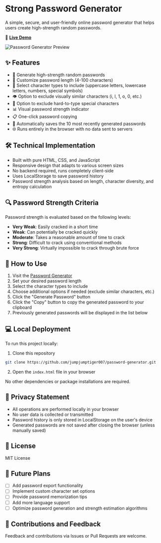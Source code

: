 # Strong Password Generator

A simple, secure, and user-friendly online password generator that helps users create high-strength random passwords.

🔗 **[Live Demo](https://yliu.tech/password-generator/)**

![Password Generator Preview](https://via.placeholder.com/800x400?text=Password+Generator+Preview)

## ✨ Features

- 🔐 Generate high-strength random passwords
- 📏 Customize password length (4-100 characters)
- 🔡 Select character types to include (uppercase letters, lowercase letters, numbers, special symbols)
- 👁️ Option to exclude visually similar characters (i, l, 1, o, 0, etc.)
- 🚫 Option to exclude hard-to-type special characters
- 📊 Visual password strength indicator
- 📋 One-click password copying
- 💾 Automatically saves the 10 most recently generated passwords
- 🌐 Runs entirely in the browser with no data sent to servers

## 🛠️ Technical Implementation

- Built with pure HTML, CSS, and JavaScript
- Responsive design that adapts to various screen sizes
- No backend required, runs completely client-side
- Uses LocalStorage to save password history
- Password strength analysis based on length, character diversity, and entropy calculation

## 🔍 Password Strength Criteria

Password strength is evaluated based on the following levels:

- **Very Weak**: Easily cracked in a short time
- **Weak**: Can potentially be cracked quickly
- **Moderate**: Takes a reasonable amount of time to crack
- **Strong**: Difficult to crack using conventional methods
- **Very Strong**: Virtually impossible to crack through brute force

## 🚀 How to Use

1. Visit the [Password Generator](https://yliu.tech/password-generator/)
2. Set your desired password length
3. Select the character types to include
4. Choose additional options if needed (exclude similar characters, etc.)
5. Click the "Generate Password" button
6. Click the "Copy" button to copy the generated password to your clipboard
7. Previously generated passwords will be displayed in the list below

## 💻 Local Deployment

To run this project locally:

1. Clone this repository
```bash
git clone https://github.com/jumpjumptiger007/password-generator.git
```

2. Open the `index.html` file in your browser

No other dependencies or package installations are required.

## 📝 Privacy Statement

- All operations are performed locally in your browser
- No user data is collected or transmitted
- Password history is only stored in LocalStorage on the user's device
- Generated passwords are not saved after closing the browser (unless manually saved)

## 📜 License

MIT License

## 🔮 Future Plans

- [ ] Add password export functionality
- [ ] Implement custom character set options
- [ ] Provide password memorization tips
- [ ] Add more language support
- [ ] Optimize password generation and strength estimation algorithms

## 🙏 Contributions and Feedback

Feedback and contributions via Issues or Pull Requests are welcome.
